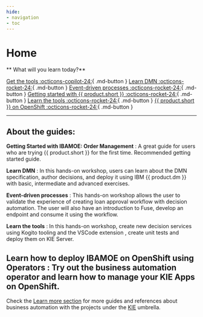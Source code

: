 ```yaml
---
hide:
- navigation
- toc
---
```


# Home

** What will you learn today?**

[Get the tools :octicons-copilot-24:](guided_exercises/00_get_tools/introduction.md){ .md-button } 
[Learn DMN :octicons-rocket-24:](guided_exercises/dmn/introduction.md){ .md-button } 
[Event-driven processes :octicons-rocket-24:](guided_exercises/bam_kafka/00_introduction.md){ .md-button }
[Getting started with {{ product.short }} :octicons-rocket-24:](guided_exercises/order_management/try-order-management-app.md){ .md-button }
[Learn the tools :octicons-rocket-24:](guided_exercises/tools/introduction.md){ .md-button }
[{{ product.short }} on OpenShift :octicons-rocket-24:](guided_exercises/operator/introduction.md){ .md-button }

---

## About the guides:
**Getting Started with IBAMOE: Order Management**
: A great guide for users who are trying {{ product.short }} for the first time. Recommended getting started guide.

**Learn DMN**
: In this hands-on workshop, users can learn about the DMN specification, author decisions, and deploy it using IBM {{ product.dm }} with basic, intermediate and advanced exercises. 

**Event-driven processes**
: This hands-on workshop allows the user to validate the experience of creating loan approval workflow with decision automation. The user will also have an introduction to Fuse, develop an endpoint and consume it using the workflow. 

**Learn the tools**
: In this hands-on workshop, create new decision services using Kogito tooling and the VSCode extension , create unit tests and deploy them on KIE Server.

**Learn how to deploy IBAMOE on OpenShift using Operators**
:  Try out the business automation operator and learn how to manage your KIE Apps on OpenShift.
---

Check the [Learn more section](more.md) for more guides and references about business automation with the projects under the [KIE](kie.org) umbrella. 
